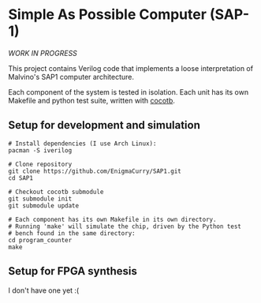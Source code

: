 # Simple As Possible Computer (SAP-1)

_WORK IN PROGRESS_

This project contains Verilog code that implements a loose
interpretation of Malvino's SAP1 computer architecture.

Each component of the system is tested in isolation. Each unit has its
own Makefile and python test suite, written with
[cocotb](https://github.com/potentialventures/cocotb).

## Setup for development and simulation

```
# Install dependencies (I use Arch Linux):
pacman -S iverilog

# Clone repository
git clone https://github.com/EnigmaCurry/SAP1.git
cd SAP1

# Checkout cocotb submodule
git submodule init
git submodule update

# Each component has its own Makefile in its own directory.
# Running 'make' will simulate the chip, driven by the Python test
# bench found in the same directory:
cd program_counter
make
```

## Setup for FPGA synthesis

I don't have one yet :(

